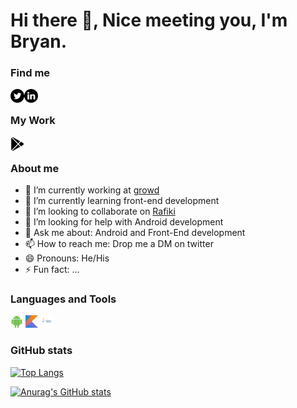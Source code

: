 # Hi there 👋, Nice meeting you, I'm Bryan.

### Find me

<a href="https://twitter.com/mambo_bryan" target="_blank"><img align="left" alt="Mambo Bryan" width="22px" src="./images/twitter.svg" /></a>
<a href="https://linkedin.com/in/mambo-bryan/" target="_blank"><img align="left" alt="Mambo Bryan" width="22px" src="./images/linkedin.svg" /></a>
<br/>

### My Work

<a href="https://play.google.com/store/apps/dev?id=8450412690523747849" target="_blank"><img align="left" alt="Mambo Bryan" width="22px" src="./images/playstore.svg" /></a>

<br/>

### About me

- 🔭 I’m currently working at <a href="https://growd.org" target="_blank">growd</a>
- 🌱 I’m currently learning front-end development
- 👯 I’m looking to collaborate on <a href="https://play.google.com/store/apps/details?id=com.mambo.rafiki" target="_blank">Rafiki</a>
- 🤔 I’m looking for help with Android development
- 💬 Ask me about: Android and Front-End development
- 📫 How to reach me: Drop me a DM on twitter
- 😄 Pronouns: He/His
- ⚡ Fun fact: ...

### Languages and Tools

<code><img height="20" src="https://raw.githubusercontent.com/github/explore/80688e429a7d4ef2fca1e82350fe8e3517d3494d/topics/android/android.png"></code>
<code><img height="20" src="https://raw.githubusercontent.com/github/explore/80688e429a7d4ef2fca1e82350fe8e3517d3494d/topics/kotlin/kotlin.png"></code>
<code><img height="20" src="https://raw.githubusercontent.com/github/explore/80688e429a7d4ef2fca1e82350fe8e3517d3494d/topics/java/java.png"></code>

### GitHub stats

[![Top Langs](https://github-readme-stats.vercel.app/api/top-langs/?username=MamboBryan&layout=compact)](https://github.com/MamboBryan/github-readme-stats)

[![Anurag's GitHub stats](https://github-readme-stats.vercel.app/api?username=MamboBryan)](https://github.com/MamboBryan/github-readme-stats)
